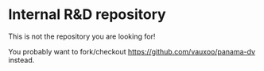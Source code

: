 Internal R&D repository
=======================
 
This is not the repository you are looking for!
 
You probably want to fork/checkout https://github.com/vauxoo/panama-dv instead.
